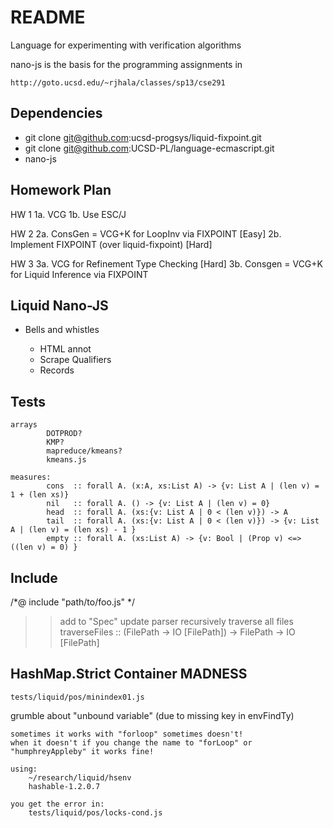 README
=======

Language for experimenting with verification algorithms

nano-js is the basis for the programming assignments in 

    http://goto.ucsd.edu/~rjhala/classes/sp13/cse291

Dependencies
------------

* git clone git@github.com:ucsd-progsys/liquid-fixpoint.git 
* git clone git@github.com:UCSD-PL/language-ecmascript.git
* nano-js

Homework Plan
-------------

HW 1
1a. VCG 
1b. Use ESC/J

HW 2
2a. ConsGen = VCG+K for LoopInv via FIXPOINT    [Easy]
2b. Implement FIXPOINT (over liquid-fixpoint)   [Hard]

HW 3
3a. VCG for Refinement Type Checking            [Hard]
3b. Consgen = VCG+K for Liquid Inference via FIXPOINT

Liquid Nano-JS
--------------

* Bells and whistles
    + HTML annot
    
    - Scrape Qualifiers
    - Records

Tests
-----
    
    arrays
            DOTPROD?
            KMP?
            mapreduce/kmeans?
            kmeans.js

    measures: 
            cons  :: forall A. (x:A, xs:List A) -> {v: List A | (len v) = 1 + (len xs)}
            nil   :: forall A. () -> {v: List A | (len v) = 0}
            head  :: forall A. (xs:{v: List A | 0 < (len v)}) -> A 
            tail  :: forall A. (xs:{v: List A | 0 < (len v)}) -> {v: List A | (len v) = (len xs) - 1 }
            empty :: forall A. (xs:List A) -> {v: Bool | (Prop v) <=> ((len v) = 0) }

Include
-------

/*@ include "path/to/foo.js" */
  >> add to "Spec"
  >> update parser
  >> recursively traverse all files
          traverseFiles :: (FilePath -> IO [FilePath]) -> FilePath -> IO [FilePath]

HashMap.Strict Container MADNESS
--------------------------------

    tests/liquid/pos/minindex01.js

grumble about "unbound variable" (due to missing key in envFindTy)

    sometimes it works with "forloop" sometimes doesn't!
    when it doesn't if you change the name to "forLoop" or
    "humphreyAppleby" it works fine!

    using: 
        ~/research/liquid/hsenv
        hashable-1.2.0.7

    you get the error in:
        tests/liquid/pos/locks-cond.js


